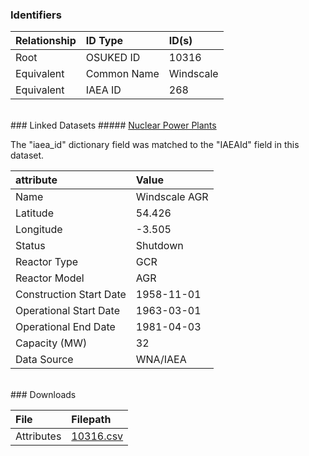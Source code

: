 ### Identifiers

| Relationship   | ID Type     | ID(s)     |
|:---------------|:------------|:----------|
| Root           | OSUKED ID   | 10316     |
| Equivalent     | Common Name | Windscale |
| Equivalent     | IAEA ID     | 268       |

<br>
### Linked Datasets
##### <a href="https://raw.githubusercontent.com/cristianst85/GeoNuclearData/master/data/csv/denormalized/datapackage.json">Nuclear Power Plants</a>



The "iaea_id" dictionary field was matched to the "IAEAId" field in this dataset.

| attribute               | Value         |
|:------------------------|:--------------|
| Name                    | Windscale AGR |
| Latitude                | 54.426        |
| Longitude               | -3.505        |
| Status                  | Shutdown      |
| Reactor Type            | GCR           |
| Reactor Model           | AGR           |
| Construction Start Date | 1958-11-01    |
| Operational Start Date  | 1963-03-01    |
| Operational End Date    | 1981-04-03    |
| Capacity (MW)           | 32            |
| Data Source             | WNA/IAEA      |


<br>
### Downloads


| File       | Filepath                                                                              |
|:-----------|:--------------------------------------------------------------------------------------|
| Attributes | [10316.csv](https://osuked.github.io/Power-Station-Dictionary/object_attrs/10316.csv) |
